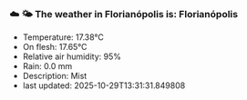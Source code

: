 ### ☁️ 🌤️  The weather in Florianópolis is: Florianópolis

- Temperature: 17.38°C
- On flesh: 17.65°C
- Relative air humidity: 95%
- Rain: 0.0 mm
- Description: Mist
- last updated: 2025-10-29T13:31:31.849808
